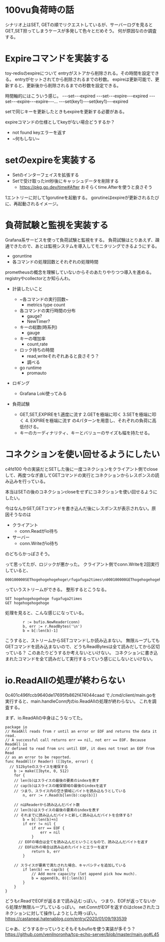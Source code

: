 # 100vu負荷時の話
シナリオ上はSET, GETの順でリクエストしているが、サーバーログを見るとGET,SET担ってしまうケースが多発して色々とだめそう。
何が原因なのか調査する。

# Expireコマンドを実装する
toy-redisのexpireについて
entryがストアから削除される。その時間を設定できる。
entryがセットされてから削除されるまでの秒数。
expireは更新可能で、更新すると、更新後から削除されるまでの秒数を設定できる。

時間軸的にはこういう感じ。
---set---expired
---set---expire---expired
---set---expire---expire---...
---set(key1)---set(key1)---expired

setで同じキーを更新したときもexpireを更新する必要がある。

expireコマンドの仕様としてkeyがない場合どうするか？
- not found keyエラーを返す
- ~何もしない~

# setのexpireを実装する
- Setのインターフェイスを拡張する
- Setで受け取ったint秒後にキャッシュデータを削除する
  - https://pkg.go.dev/time#After おそらくtime.Afterを使うと良さそう

1エントリーに対して1gorutineを起動する。
gorutineはexpireが更新されるたびに、再起動されるイメージ。

# 負荷試験と監視を実装する
Grafana系サービスを使って負荷試験と監視をする。
負荷試験はとりあえず、疎通できたので、あとは監視システムを導入してモニタリングできるようにする。
- goruntine
- 各コマンドの処理回数とそれぞれの処理時間

prometheusの概念を理解していないからそのあたりやりつつ導入を進める。
registryやcollectorとか知らんわ。

- 計装したいこと
  - ~各コマンドの実行回数~
    - metrics type count
  - 各コマンドの実行時間の分布
    - gauge?
    - NewTimer?
  - キーの総数(時系列)
    - gauge
  - キーの増加率
    - count,rate
  - ロック待ちの時間
    - read,writeそれぞれあると良さそう？
    - 調べる
  - go runtime
    - promauto

- ロギング
  - Grafana Loki使ってみる

- 負荷試験
  - GET,SET,EXPIREを1.適度に流す 2.GETを極端に叩く 3.SETを極端に叩く 4. EXPIREを極端に流す の4パターンを用意し、それぞれの負荷に高低付ける。
  - キーのカーディナリティ、キーとバリューのサイズも幅を持たせる。

# コネクションを使い回せるようにしたい
c4fd100
今の実装だとSETした後に一度コネクションをクライアント側でcloseして、再度つなぎ直してGETコマンドの実行とコネクションからレスポンスの読み込みを行っている。

本当はSETの後のコネクションcloseをせずにコネクションを使い回せるようにしたい。

今はなんかSET,GETコマンドを書き込んだ後にレスポンスが表示されない。原因そうなのは
- クライアント
  - conn.Readがio待ち
- サーバー
  - conn.Writeがio待ち

のどちらかっぽさそう。

って思ってたが、ロジックが悪かった。
クライアント側でconn.Writeを2回実行していると、
```
000100000SEThogehogehogehoge\rfugafuga2times\n000100000GEThogehogehogehoge\n
```
っていうストリームができる。
整形するとこうなる。
```
SET hogehogehogehoge fugafuga2times
GET hogehogehogehoge
```

処理を見ると、こんな感じになっている。
```golang
		r := bufio.NewReader(conn)
		b, err := r.ReadBytes('\n')
		b = b[:len(b)-1]
```
こうすると、ストリームからSETコマンドしか読み込まない。
無限ループしてもGETコマンドを読み込まないので、どうもReadBytesは全て読みだしてから区切っている？
このあたりどうするか考えないといけない。
コネクションに書き込まれたコマンドを全て読みだして実行するっていう感じにしないといけない。

# io.ReadAllの処理が終わらない
0c401c496fccb9640de17695fb862f474044caad で./cmd/client/main.goを実行すると、main.handleConn内のio.ReadAllの処理が終わらない。
これを調査する。

まず、io.ReadAllの中身はこうなってた。
```golang
package io
// ReadAll reads from r until an error or EOF and returns the data it read.
// A successful call returns err == nil, not err == EOF. Because ReadAll is
// defined to read from src until EOF, it does not treat an EOF from Read
// as an error to be reported.
func ReadAll(r Reader) ([]byte, error) {
  // 512byteのスライスを確保する
	b := make([]byte, 0, 512)
	for {
    // len(b)はスライスの最後の要素のindexを表す
    // cap(b)はスライスの確保領域の最後のindexを返す
    // つまり、スライス内の空き領域にバイトを読み込もうとしている
		n, err := r.Read(b[len(b):cap(b)])

    // nはReaderから読み込んだバイト数
    // len(b)はスライスの最後の要素のindexを表す
    // それまでに読み込んだバイトと新しく読み込んだバイトを合体する?
		b = b[:len(b)+n]
		if err != nil {
			if err == EOF {
				err = nil
			}
      // EOFの場合は全てを読み込んだということなので、読み込んだバイトを返す
      // EOF以外の場合は読み込めたバイトとエラーを返す
			return b, err
		}

    // スライスが要素で満たされた場合、キャパシティを追加している
		if len(b) == cap(b) {
			// Add more capacity (let append pick how much).
			b = append(b, 0)[:len(b)]
		}
	}
}
```

どうもr.ReadでEOFが返るまで読み込むっぽい。
つまり、EOFが返ってないから処理が無限ループしているっぽい。
net.ConnがEOFを返すのはcloseされたコネクションに対して操作しようとした時っぽい。
https://castaneai.hatenablog.com/entry/2020/01/09/193539

じゃあ、どうするかっていうとそもそもbufioを使う実装が多そう？
https://github.com/venilnoronha/tcp-echo-server/blob/master/main.go#L45
